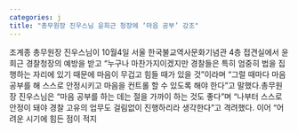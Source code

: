 ```yaml
---
categories: j
title: "총무원장 진우스님 윤희근 청장에 ‘마음 공부’ 강조"
---
```

조계종 총무원장 진우스님이 10월4일 서울 한국불교역사문화기념관 4층 접견실에서 윤희근 경찰청장의 예방을 받고 “누구나 마찬가지이겠지만 경찰들은 특히 엄중히 법을 집행하는 자리에 있기 때문에 마음이 무겁고 힘들 때가 있을 것”이라며 “그럴 때마다 마음 공부를 해 스스로 안정시키고 마음을 컨트롤 할 수 있도록 해야 한다”고 말했다.총무원장 진우스님은 “마음 공부를 하는 데는 절을 가까이 하는 것도 좋다”며 “나부터 스스로 안정이 돼야 경찰 고유의 업무도 걸림없이 진행하리라 생각한다”고 격려했다. 이어 “어려운 시기에 힘든 점이 적지